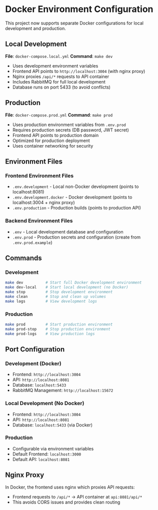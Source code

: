 # Docker Environment Configuration

This project now supports separate Docker configurations for local development and production.

## Local Development

**File**: `docker-compose.local.yml`
**Command**: `make dev`

- Uses development environment variables
- Frontend API points to `http://localhost:3004` (with nginx proxy)
- Nginx proxies `/api/*` requests to API container
- Includes RabbitMQ for full local development
- Database runs on port 5433 (to avoid conflicts)

## Production

**File**: `docker-compose.prod.yml`
**Command**: `make prod`

- Uses production environment variables from `.env.prod`
- Requires production secrets (DB password, JWT secret)
- Frontend API points to production domain
- Optimized for production deployment
- Uses container networking for security

## Environment Files

### Frontend Environment Files

- `.env.development` - Local non-Docker development (points to localhost:8081)
- `.env.development.docker` - Docker development (points to localhost:3004 + nginx proxy)
- `.env.production` - Production builds (points to production API)

### Backend Environment Files

- `.env` - Local development database and configuration
- `.env.prod` - Production secrets and configuration (create from `.env.prod.example`)

## Commands

### Development
```bash
make dev          # Start full Docker development environment
make dev-local    # Start local development (no Docker)
make stop         # Stop development environment
make clean        # Stop and clean up volumes
make logs         # View development logs
```

### Production
```bash
make prod         # Start production environment
make prod-stop    # Stop production environment
make prod-logs    # View production logs
```

## Port Configuration

### Development (Docker)
- Frontend: `http://localhost:3004`
- API: `http://localhost:8081`
- Database: `localhost:5433`
- RabbitMQ Management: `http://localhost:15672`

### Local Development (No Docker)
- Frontend: `http://localhost:3004`
- API: `http://localhost:8081`
- Database: `localhost:5433` (via Docker)

### Production
- Configurable via environment variables
- Default Frontend: `localhost:3000`
- Default API: `localhost:8081`

## Nginx Proxy

In Docker, the frontend uses nginx which proxies API requests:
- Frontend requests to `/api/*` → API container at `api:8081/api/*`
- This avoids CORS issues and provides clean routing
